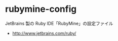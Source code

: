 rubymine-config
===============

JetBrains 製の Ruby IDE「RubyMine」の設定ファイル

* http://www.jetbrains.com/ruby/
